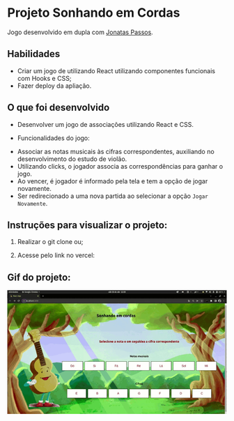 # Projeto Sonhando em Cordas
Jogo desenvolvido em dupla com [Jonatas Passos](https://github.com/jonataspassos96).


## Habilidades

- Criar um jogo de utilizando React utilizando componentes funcionais com Hooks e CSS;
- Fazer deploy da apliação.


## O que foi desenvolvido

- Desenvolver um jogo de associações utilizando React e CSS.

* Funcionalidades do jogo:
- Associar as notas musicais às cifras correspondentes, auxiliando no desenvolvimento do estudo de violão.
- Utilizando clicks, o jogador associa as correspondências para ganhar o jogo.
- Ao vencer, é jogador é informado pela tela e tem a opção de jogar novamente.
- Ser redirecionado a uma nova partida ao selecionar a opção `Jogar Novamente`.


## Instruções para visualizar o projeto:

1. Realizar o git clone ou;

2. Acesse pelo link no vercel: 

## Gif do projeto:
<p align="center">
  <img  src="https://github.com/marianasaraiva/sonhando-em-cordas/blob/master/sonhando-em-cordas/src/images/SonhandoEmCordas.gif" alt="Sonhando em Cordas Gif"/>
</p>
